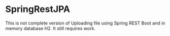 # SpringRestJPA

This is not complete version of Uploading file using Spring REST Boot and in memory database H2.
It still requires work.

